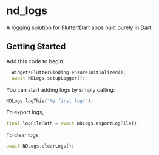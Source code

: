 # nd_logs

A logging solution for Flutter/Dart apps built purely in Dart.

## Getting Started

Add this code to begin:

```dart
  WidgetsFlutterBinding.ensureInitialized();
  await NDLogs.setupLogger();
```

You can start adding logs by simply calling:

```dart
NDLogs.logThis("My first log!");
```

To export logs,

```dart
final logFilePath = await NDLogs.exportLogFile();
```

To clear logs,

```dart
await NDLogs.clearLogs();
```
